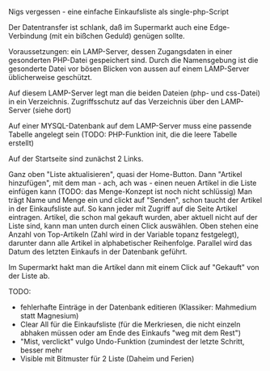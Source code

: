 Nigs vergessen - eine einfache Einkaufsliste als single-php-Script

Der Datentransfer ist schlank, daß im Supermarkt auch eine Edge-Verbindung (mit ein bißchen Geduld) genügen sollte.

Voraussetzungen: ein LAMP-Server, dessen Zugangsdaten in einer gesonderten PHP-Datei gespeichert sind. Durch die Namensgebung ist die gesonderte Datei vor bösen Blicken von aussen auf einem LAMP-Server üblicherweise geschützt.

Auf diesem LAMP-Server legt man die beiden Dateien (php- und css-Datei) in ein Verzeichnis. Zugriffsschutz auf das Verzeichnis über den LAMP-Server (siehe dort)

Auf einer MYSQL-Datenbank auf dem LAMP-Server muss eine passende Tabelle angelegt sein (TODO: PHP-Funktion init, die die leere Tabelle erstellt)

Auf der Startseite sind zunächst 2 Links.

Ganz oben "Liste aktualisieren", quasi der Home-Button.
Dann "Artikel hinzufügen", mit dem man - ach, ach was - einen neuen Artikel in die Liste einfügen kann (TODO: das Menge-Konzept ist noch nicht schlüssig)
Man trägt Name und Menge ein und clickt auf "Senden", schon taucht der Artikel in der Einkaufsliste auf. So kann jeder mit Zugriff auf die Seite Artikel eintragen.
Artikel, die schon mal gekauft wurden, aber aktuell nicht auf der Liste sind, kann man unten durch einen Click auswählen. Oben stehen eine Anzahl von Top-Artikeln (Zahl wird in der Variable topanz festgelegt), darunter dann alle Artikel in alphabetischer Reihenfolge. Parallel wird das Datum des letzten Einkaufs in der Datenbank geführt.

Im Supermarkt hakt man die Artikel dann mit einem Click auf "Gekauft" von der Liste ab.

TODO:
- fehlerhafte Einträge in der Datenbank editieren (Klassiker: Mahmedium statt Magnesium)
- Clear All für die Einkaufsliste (für die Merkriesen, die nicht einzeln abhaken müssen oder am Ende des Einkaufs "weg mit dem Rest")
- "Mist, verclickt" vulgo Undo-Funktion (zumindest der letzte Schritt, besser mehr
- Visible mit Bitmuster für 2 Liste (Daheim und Ferien)

